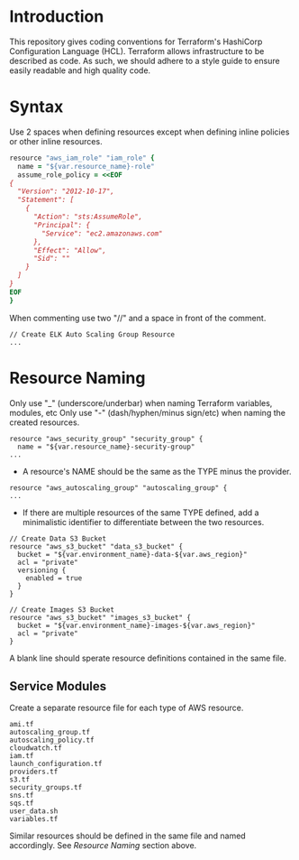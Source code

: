 # Introduction

This repository gives coding conventions for Terraform's HashiCorp Configuration Language (HCL). Terraform allows infrastructure to be described as code. As such, we should adhere to a style guide to ensure easily readable and high quality code.

# Syntax

Use 2 spaces when defining resources except when defining inline policies or other inline resources.


~~~~~~~~ ruby
resource "aws_iam_role" "iam_role" {
  name = "${var.resource_name}-role"
  assume_role_policy = <<EOF
{
  "Version": "2012-10-17",
  "Statement": [
    {
      "Action": "sts:AssumeRole",
      "Principal": {
        "Service": "ec2.amazonaws.com"
      },
      "Effect": "Allow",
      "Sid": ""
    }
  ]
}
EOF
}
~~~~~~~~


When commenting use two "//" and a space in front of the comment.

```
// Create ELK Auto Scaling Group Resource
...
```

# Resource Naming

Only use "\_" (underscore/underbar) when naming Terraform variables, modules, etc
Only use "-" (dash/hyphen/minus sign/etc) when naming the created resources.

```
resource "aws_security_group" "security_group" {
  name = "${var.resource_name}-security-group"
...
```

* A resource's NAME should be the same as the TYPE minus the provider.

```
resource "aws_autoscaling_group" "autoscaling_group" {
...
```

* If there are multiple resources of the same TYPE defined, add a minimalistic identifier to differentiate between the two resources.

```
// Create Data S3 Bucket
resource "aws_s3_bucket" "data_s3_bucket" {
  bucket = "${var.environment_name}-data-${var.aws_region}"
  acl = "private"
  versioning {
    enabled = true
  }
}

// Create Images S3 Bucket
resource "aws_s3_bucket" "images_s3_bucket" {
  bucket = "${var.environment_name}-images-${var.aws_region}"
  acl = "private"
}
```

A blank line should sperate resource definitions contained in the same file.

## Service Modules

Create a separate resource file for each type of AWS resource.

```
ami.tf
autoscaling_group.tf
autoscaling_policy.tf
cloudwatch.tf
iam.tf
launch_configuration.tf
providers.tf
s3.tf
security_groups.tf
sns.tf
sqs.tf
user_data.sh
variables.tf
```

Similar resources should be defined in the same file and named accordingly. See _Resource Naming_ section above.
